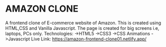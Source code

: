 # AMAZON CLONE
A frontend clone of E-commerce website of Amazon. This is created using HTML,CSS and Vanilla Javascript. The page is created for big screens i.e, laptops, PCs only.
Technologies:
->HTML5
->CSS3
->CSS Animations
->Javascript
Live Link:
https://amazon-frontend-clone01.netlify.app/
